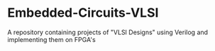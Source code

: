 # Embedded-Circuits-VLSI
A repository containing projects of "VLSI Designs" using Verilog and implementing them on FPGA's 
